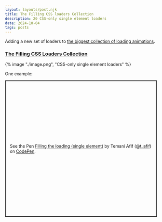 ```yaml
---
layout: layouts/post.njk
title: The Filling CSS loaders Collection
description: 20 CSS-only single element loaders
date: 2024-10-04
tags: posts
---
```


Adding a new set of loaders to [the biggest collection of loading animations](https://css-loaders.com/).

### [The Filling CSS Loaders Collection](https://css-loaders.com/filling/)

{% image "./image.png", "CSS-only single element loaders" %}

One example:

<p class="codepen" data-height="450" data-default-tab="result" data-slug-hash="Vwoaojz" data-pen-title="Filling the loading (single element)" data-preview="true" data-user="t_afif" style="height: 450px; box-sizing: border-box; display: flex; align-items: center; justify-content: center; border: 2px solid; margin: 1em 0; padding: 1em;">
  <span>See the Pen <a href="https://codepen.io/t_afif/pen/Vwoaojz">
  Filling the loading (single element)</a> by Temani Afif (<a href="https://codepen.io/t_afif">@t_afif</a>)
  on <a href="https://codepen.io">CodePen</a>.</span>
</p>
<script async src="https://cpwebassets.codepen.io/assets/embed/ei.js"></script>
